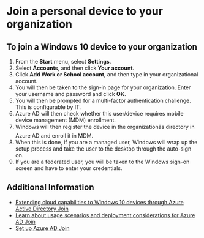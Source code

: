 

<properties 
	pageTitle="Join a personal device to your organization| Windows Azure" 
	description="Explains how users can register their personal Windows 10 computers to their corporate network, provides deployment steps for a BYOD scenario." 
	services="active-directory" 
	documentationCenter="" 
	authors="femila" 
	manager="stevenpo" 
	editor=""
	tags="azure-classic-portal"/>
<tags
	ms.service="active-directory"
	ms.date="11/19/2015"
	wacn.date=""/>

# Join a personal device to your organization

To join a Windows 10 device to your organization
--------------------------------------------------------------------------------------------
1.	From the **Start** menu, select **Settings**. 
2.	Select **Accounts**, and then click **Your account**.
3.	Click **Add Work or School account**, and then type in your organizational account.
4.	You will then be taken to the sign-in page for your organization. Enter your username and password and click **OK**.
5.	You will then be prompted for a multi-factor authentication challenge. This is configurable by IT.
6.	Azure AD will then check whether this user/device requires mobile device management (MDM) enrollment. 
7.	Windows will then register the device in the organizationâs directory in Azure AD and enroll it in MDM.
8.	When this is done, if you are a managed user, Windows will wrap up the setup process and take the user to the desktop through the auto-sign on.
9.	If you are a federated user, you will be taken to the Windows sign-on screen and have to enter your credentials.

## Additional Information
* [Extending cloud capabilities to Windows 10 devices through Azure Active Directory Join](/documentation/articles/active-directory-azureadjoin-user-upgrade)
* [Learn about usage scenarios and deployment considerations for Azure AD Join](/documentation/articles/active-directory-azureadjoin-deployment-aadjoindirect)
* [Set up Azure AD Join](/documentation/articles/active-directory-azureadjoin-setup)

